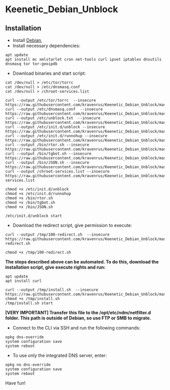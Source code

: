 # Keenetic_Debian_Unblock

## Installation

* Install [Debian](http://ndm.zyxmon.org/binaries/debian/),
* Install necessary dependencies:
```
apt update
apt install mc xmlstarlet cron net-tools curl ipset iptables dnsutils dnsmasq tor tor-geoipdb
```
* Download binaries and start script:
```
cat /dev/null > /etc/tor/torrc
cat /dev/null > /etc/dnsmasq.conf
cat /dev/null > /chroot-services.list

curl --output /etc/tor/torrc  --insecure https://raw.githubusercontent.com/kravenrus/Keenetic_Debian_Unblock/master/etc/tor/torrc
curl --output /etc/dnsmasq.conf  --insecure https://raw.githubusercontent.com/kravenrus/Keenetic_Debian_Unblock/master/etc/dnsmasq.conf
curl --output /etc/unblock.txt  --insecure https://raw.githubusercontent.com/kravenrus/Keenetic_Debian_Unblock/master/etc/unblock.txt
curl --output /etc/init.d/unblock --insecure https://raw.githubusercontent.com/kravenrus/Keenetic_Debian_Unblock/master/etc/init.d/unblock
curl --output /etc/init.d/runnohup --insecure https://raw.githubusercontent.com/kravenrus/Keenetic_Debian_Unblock/master/etc/init.d/runnohup
curl --output /bin/rtor.sh --insecure https://raw.githubusercontent.com/kravenrus/Keenetic_Debian_Unblock/master/bin/rtor.sh
curl --output /bin/tgbot.sh --insecure https://raw.githubusercontent.com/kravenrus/Keenetic_Debian_Unblock/master/bin/tgbot.sh
curl --output /bin/JSON.sh --insecure https://raw.githubusercontent.com/kravenrus/Keenetic_Debian_Unblock/master/bin/JSON.sh
curl --output /chroot-services.list --insecure https://raw.githubusercontent.com/kravenrus/Keenetic_Debian_Unblock/master/chroot-services.list

chmod +x /etc/init.d/unblock
chmod +x /etc/init.d/runnohup
chmod +x /bin/rtor.sh
chmod +x /bin/tgbot.sh
chmod +x /bin/JSON.sh

/etc/init.d/unblock start
```
* Download the redirect script, give permission to execute:
```
curl --output /tmp/100-redirect.sh  --insecure https://raw.githubusercontent.com/kravenrus/Keenetic_Debian_Unblock/master/tmp/100-redirect.sh

chmod +x /tmp/100-redirect.sh
```
**The steps described above can be automated. To do this, download the installation script, give execute rights and run:**
```
apt update
apt install curl

curl --output /tmp/install.sh  --insecure https://raw.githubusercontent.com/kravenrus/Keenetic_Debian_Unblock/master/tmp/install.sh
chmod +x /tmp/install.sh
/tmp/install.sh start
```
**[VERY IMPORTANT] Transfer this file to the /opt/etc/ndm/netfilter.d folder. This path is outside of Debian, so use FTP or SMB to migrate.**
* Connect to the CLI via SSH and run the following commands:
```
opkg dns-override
system configuration save
system reboot
```
* To use only the integrated DNS server, enter:
```
opkg no dns-override
system configuration save
system reboot
```

Have fun!
